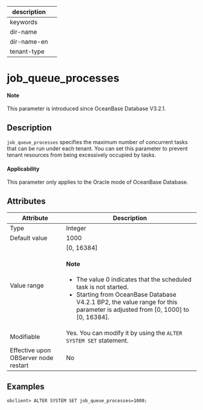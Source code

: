 |description||
|---|---|
|keywords||
|dir-name||
|dir-name-en||
|tenant-type||

# job_queue_processes

<main id="notice" type='explain'>
<h4>Note</h4>
<p>This parameter is introduced since OceanBase Database V3.2.1.</p>
</main>

## Description

`job_queue_processes` specifies the maximum number of concurrent tasks that can be run under each tenant. You can set this parameter to prevent tenant resources from being excessively occupied by tasks.

<main id="notice">
  <h4>Applicability</h4>
  <p>This parameter only applies to the Oracle mode of OceanBase Database.</p>
</main>

## Attributes

| Attribute | Description |
|------------------|------------|
| Type | Integer |
| Default value | 1000 |
| Value range | [0, 16384] <main id="notice" type='explain'><h4>Note</h4><ul><li>The value 0 indicates that the scheduled task is not started.</li><li>Starting from OceanBase Database V4.2.1 BP2, the value range for this parameter is adjusted from [0, 1000] to [0, 16384].</li></ul></main> |
| Modifiable | Yes. You can modify it by using the `ALTER SYSTEM SET` statement. |
| Effective upon OBServer node restart | No |

## Examples

  ```shell
  obclient> ALTER SYSTEM SET job_queue_processes=1000;
  ```